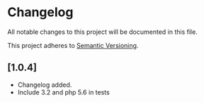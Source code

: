 # Changelog

All notable changes to this project will be documented in this file.

This project adheres to [Semantic Versioning](http://semver.org/).

## [1.0.4]

* Changelog added.
* Include 3.2 and php 5.6 in tests